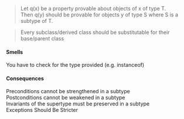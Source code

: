 > Let q(x) be a property provable about objects of x of type T.  
Then q(y) should be provable for objects y of type S where S is a subtype of T.  
  
>Every subclass/derived class should be substitutable for their base/parent class  
  
#### Smells  
You have to check for the type provided (e.g. instanceof)

#### Consequences
Preconditions cannot be strengthened in a subtype  
Postconditions cannot be weakened in a subtype  
Invariants of the supertype must be preserved in a subtype  
Exceptions Should Be Stricter